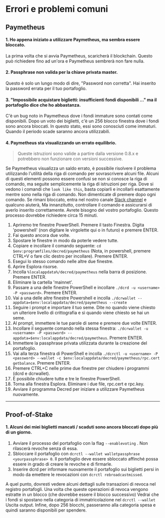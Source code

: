 # Errori e problemi comuni 

## Paymetheus 

#### 1. Ho appena iniziato a utilizzare Paymetheus, ma sembra essere bloccato. 

La prima volta che si avvia Paymetheus, scaricherà il blockchain. Questo può richiedere fino
ad un'ora e Paymetheus sembrerà non fare nulla.

#### 2. Passphrase non valida per la chiave privata master. 

Questo è solo un lungo modo di dire, "Password non corretta". Hai inserito la password errata per il tuo
portafoglio.

#### 3. "Impossibile acquistare biglietti: insufficienti fondi disponibili ..." ma il portafoglio dice che ho abbastanza. 

C'è un bug noto in Paymetheus dove i fondi immature sono contati come disponibili. Dopo un voto dei biglietti, c'è un
256 blocco finestra dove i fondi sono ancora bloccati. In questo stato, essi sono conosciuti come immaturi. Quando il periodo scade
saranno ancora utilizzabili.

#### 4. Paymetheus sta visualizzando un errato equilibrio. 

> Queste istruzioni sono valide a partire dalla versione 0.8.x e potrebbero non funzionare con versioni successive.

Se Paymetheus visualizza un saldo errato, è possibile risolvere il problema utilizzando l'utilità della riga di comando per sovrascrivere alcuni file.
Alcuni di questi elementi possono essere confusi se non si conosce la riga di comando, ma seguite semplicemente la riga di istruzioni per riga. Dove si vedono i comandi che `look like this`, basta copiarli e incollarli esattamente mentre sono nella riga di comando.
Non dimenticate di premere <ENTER> dopo ogni comando. Se rimani bloccato, entra nel nostro canale [Slack channel](https://decred.slack.com) e qualcuno aiuterà,
Ma innanzitutto, controllare il comando e assicurarsi di averlo inserito correttamente. Avrete bisogno del vostro portafoglio. Questo processo dovrebbe richiedere circa 15 minuti.

1. Apriremo tre finestre PowerShell. Premere il tasto Finestra. Digita 'powershell' (non digitare le virgolette qui o in futuro) e premere ENTER.
2. Fai questo ancora due volte.
3. Spostare le finestre in modo da poterle vedere tutte.
4. Copiare e incollare il comando seguente: `cd $env:programfiles/decred/paymetheus` (Nota, in powershell, premere CTRL+V o fare clic destro per incollare). Premere ENTER.
5. Esegui lo stesso comando nelle altre due finestre.
6. Aprire Esplora risorse.
7. Incolla `%localappdata%/decred/paymetheus` nella barra di posizione. Premere ENTER.
8. Eliminare la cartella 'mainnet'.
9. Passare a una delle finestre PowerShell e incollare `./dcrd -u <username> -P <password>`. Premere ENTER.
10. Vai a una delle altre finestre Powershell e incolla `./dcrwallet --appdata=$env:localappdata/decred/paymetheus --create`
11. Seguire i prompt e importare il tuo seme. Dite no quando viene chiesto un ulteriore livello di crittografia e sì quando viene chiesto se hai un seme.
12. Al prompt, immettere le tue parole di seme e premere due volte ENTER.
13. Incollare il seguente comando nella stessa finestra: `./dcrwallet -u <username> -P <password> --appdata=$env:localappdata/decred/paymetheus`. Premere ENTER.
14. Immettere la passphrase privata utilizzata durante la creazione del portafoglio.
15. Vai alla terza finestra di PowerShell e incolla `./dcrctl -u <username> -P <password> --wallet -c $env:localappdata/decred/paymetheus/rpc.cert getbalance`. Premere ENTER.
16. Premere CTRL+C nelle prime due finestre per chiudere i programmi (dcrd e dcrwallet).
17. È possibile chiudere tutte e tre le finestre PowerShell.
18. Torna alla finestra Esplora. Eliminare i due file, rpc.cert e rpc.key.
19. Avviare il programma Decred per iniziare a utilizzare Paymetheus nuovamente.

-----

## Proof-of-Stake 

#### 1. Alcuni dei miei biglietti mancati / scaduti sono ancora bloccati dopo più di un giorno. 

1. Avviare il processo del portafoglio con la flag `--enablevoting` . Non rilascerà revoche senza di essa.
2. Sbloccare il portafoglio con `dcrctl --wallet walletpassphrase <yourpassphrase> 0`. Il portafoglio deve essere sbloccato affinché possa essere in grado di creare le revoche e di firmarle.
3. Inserire dcrd per informare nuovamente il portafoglio sui biglietti persi in modo da emettere le revocazioni con `dcrctl rebroadcastmissed`.


A quel punto, dovresti vedere alcuni dettagli sulle transazioni di revoca nel registro portafogli.
Una volta che queste operazioni di revoca vengono estratte in un blocco (che dovrebbe essere il blocco successivo)
Vedrai che i fondi si spostano nella categoria di immatricolazione nel `dcrctl --wallet`
Uscita output. Infine, dopo 256 blocchi, passeranno alla categoria spesa e quindi saranno disponibili per spendere.
